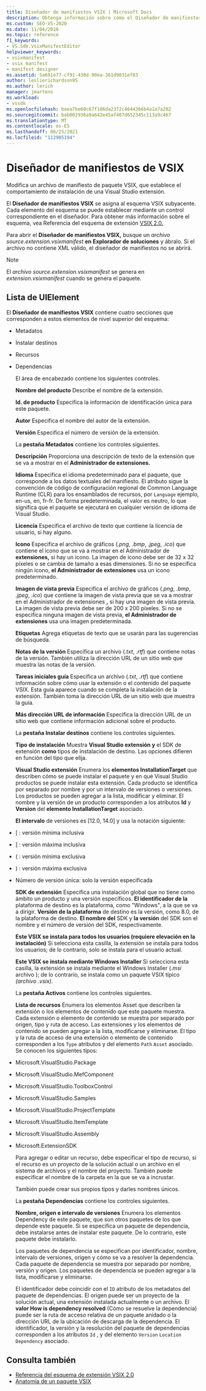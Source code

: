 ```yaml
---
title: Diseñador de manifiestos VSIX | Microsoft Docs
description: Obtenga información sobre cómo el Diseñador de manifiestos VSIX modifica un archivo de manifiesto de paquete VSIX, que establece el comportamiento de instalación de una Visual Studio extensión.
ms.custom: SEO-VS-2020
ms.date: 11/04/2016
ms.topic: reference
f1_keywords:
- VS.Sdk.VsixManifestEditor
helpviewer_keywords:
- vsixmanifest
- vsix manifest
- manifest designer
ms.assetid: 5a691e77-cf91-430d-90ea-361d9031ef83
author: leslierichardson95
ms.author: lerich
manager: jmartens
ms.workload:
- vssdk
ms.openlocfilehash: baea7be60c67f186da2372c4644366b4a1a7a202
ms.sourcegitcommit: bab002936a9a642e45af407d652345c113a9c467
ms.translationtype: MT
ms.contentlocale: es-ES
ms.lasthandoff: 06/25/2021
ms.locfileid: "112905194"
---
```

# <a name="vsix-manifest-designer"></a>Diseñador de manifiestos de VSIX
Modifica un archivo de manifiesto de paquete VSIX, que establece el comportamiento de instalación de una Visual Studio extensión.

 El **Diseñador de manifiestos VSIX** se asigna al esquema VSIX subyacente. Cada elemento del esquema se puede establecer mediante un control correspondiente en el diseñador. Para obtener más información sobre el esquema, vea Referencia del esquema de extensión [VSIX 2.0.](../extensibility/vsix-extension-schema-2-0-reference.md)

 Para abrir el **Diseñador de manifiestos VSIX,** busque un *archivo source.extension.vsixmanifest* **en Explorador de soluciones** y ábralo. Si el archivo no contiene XML válido, el diseñador de manifiestos no se abrirá.

> [!NOTE]
> El *archivo source.extension.vsixmanifest* se genera en *extension.vsixmanifest* cuando se genera el paquete.

## <a name="uielement-list"></a>Lista de UIElement
 El **Diseñador de manifiestos VSIX** contiene cuatro secciones que corresponden a estos elementos de nivel superior del esquema:

- Metadatos

- Instalar destinos

- Recursos

- Dependencias

  El área de encabezado contiene los siguientes controles.

  **Nombre del producto** Describe el nombre de la extensión.

  **Id. de producto** Especifica la información de identificación única para este paquete.

  **Autor** Especifica el nombre del autor de la extensión.

  **Versión** Especifica el número de versión de la extensión.

  La **pestaña Metadatos** contiene los controles siguientes.

  **Descripción** Proporciona una descripción de texto de la extensión que se va a mostrar en el **Administrador de extensiones.**

  **Idioma** Especifica el idioma predeterminado para el paquete, que corresponde a los datos textuales del manifiesto. El atributo sigue la convención de código de configuración regional de Common Language Runtime (CLR) para los ensamblados de recursos, por `Language` ejemplo, en-us, en, fr-fr. De forma predeterminada, el valor es neutro, lo que significa que el paquete se ejecutará en cualquier versión de idioma de Visual Studio.

  **Licencia** Especifica el archivo de texto que contiene la licencia de usuario, si hay alguno.

  **Icono** Especifica el archivo de gráficos (*.png*, *.bmp*, *.jpeg*, *.ico*) que contiene el icono que se va a mostrar en el Administrador de **extensiones,** si hay un icono. La imagen de icono debe ser de 32 x 32 píxeles o se cambia de tamaño a esas dimensiones. Si no se especifica ningún icono, **el Administrador de extensiones** usa un icono predeterminado.

  **Imagen de vista previa** Especifica el archivo de gráficos (*.png*, *.bmp*, *.jpeg*, *.ico*) que contiene la imagen de vista previa que se va a mostrar en el Administrador de extensiones **,** si hay una imagen de vista previa. La imagen de vista previa debe ser de 200 x 200 píxeles. Si no se especifica ninguna imagen de vista previa, **el Administrador de extensiones** usa una imagen predeterminada.

  **Etiquetas** Agrega etiquetas de texto que se usarán para las sugerencias de búsqueda.

  **Notas de la versión** Especifica un archivo (*.txt*, *.rtf*) que contiene notas de la versión. También utiliza la dirección URL de un sitio web que muestra las notas de la versión.

  **Tareas iniciales guía** Especifica un archivo (*.txt*, *.rtf*) que contiene información sobre cómo usar la extensión o el contenido del paquete VSIX. Esta guía aparece cuando se completa la instalación de la extensión. También toma la dirección URL de un sitio web que muestra la guía.

  **Más dirección URL de información** Especifica la dirección URL de un sitio web que contiene información adicional sobre el producto.

  La **pestaña Instalar destinos** contiene los controles siguientes.

  **Tipo de instalación** Muestra **Visual Studio extensión y** el SDK de extensión **como** tipos de instalación de destino. Las opciones difieren en función del tipo que elija.

  **Visual Studio extensión** Enumera los **elementos InstallationTarget** que describen cómo se puede instalar el paquete y en qué Visual Studio productos se puede instalar esta extensión. Cada producto se identifica por separado por nombre y por un intervalo de versiones o versiones. Los productos se pueden agregar a la lista, modificar y eliminar. El nombre y la versión de un producto corresponden a los atributos **Id** y **Version** del **elemento InstallationTarget** asociado.

  **El intervalo** de versiones es [12.0, 14.0] y usa la notación siguiente:

- [ : versión mínima inclusiva

- ] : versión máxima inclusiva

- ( : versión mínima exclusiva

- ) : versión máxima exclusiva

- Número de versión única: solo la versión especificada

  **SDK de extensión** Especifica una instalación global que no tiene como ámbito un producto y una versión específicos. **El identificador de la** plataforma de destino es la plataforma, como "Windows", a la que se va a dirigir. **Versión de la plataforma** de destino es la versión, como 8.0, de la plataforma de destino. **El nombre del** SDK y **la versión** del SDK son el nombre y el número de versión del SDK, respectivamente.

  **Este VSIX se instala para todos los usuarios (requiere elevación en la instalación)** Si selecciona esta casilla, la extensión se instala para todos los usuarios; de lo contrario, solo se instala para el usuario actual.

  **Este VSIX se instala mediante Windows Installer** Si selecciona esta casilla, la extensión se instala mediante el Windows Installer (*.msi* archivo ); de lo contrario, se instala como un paquete VSIX típico *(archivo .vsix).*

  La **pestaña Activos** contiene los controles siguientes.

  **Lista de recursos** Enumera los elementos Asset que describen la extensión o los elementos de contenido que este paquete muestra. Cada extensión o elemento de contenido se muestra por separado por origen, tipo y ruta de acceso. Las extensiones y los elementos de contenido se pueden agregar a la lista, modificarse y eliminarse. El tipo y la ruta de acceso de una extensión o elemento de contenido corresponden a los `Type` atributos y del elemento `Path` `Asset` asociado. Se conocen los siguientes tipos:

- Microsoft.VisualStudio.Package

- Microsoft.VisualStudio.MefComponent

- Microsoft.VisualStudio.ToolboxControl

- Microsoft.VisualStudio.Samples

- Microsoft.VisualStudio.ProjectTemplate

- Microsoft.VisualStudio.ItemTemplate

- Microsoft.VisualStudio.Assembly

- Microsoft.ExtensionSDK

  Para agregar o editar un recurso, debe especificar el tipo de recurso, si el recurso es un proyecto de la solución actual o un archivo en el sistema de archivos y el nombre del proyecto. También puede especificar el nombre de la carpeta en la que se va a incrustar.

  También puede crear sus propios tipos y darles nombres únicos.

  La **pestaña Dependencias** contiene los controles siguientes.

  **Nombre, origen e intervalo de versiones** Enumera los elementos Dependency de este paquete, que son otros paquetes de los que depende este paquete. Si se especifica un paquete de dependencia, debe instalarse antes de instalar este paquete. De lo contrario, este paquete debe instalarlo.

  Los paquetes de dependencia se especifican por identificador, nombre, intervalo de versiones, origen y cómo se va a resolver la dependencia. Cada paquete de dependencia se muestra por separado por nombre, versión y origen. Los paquetes de dependencia se pueden agregar a la lista, modificarse y eliminarse.

  El identificador debe coincidir con el `ID` atributo de los metadatos del paquete de dependencias. El origen puede ser un proyecto de la solución actual, una extensión instalada actualmente o un archivo. El **valor How is dependency resolved** (Cómo se resuelve la dependencia) puede ser la ruta de acceso relativa de un paquete anidado o la dirección URL de la ubicación de descarga de la dependencia. El identificador, la versión y la resolución del paquete de dependencias corresponden a los atributos `Id` , y del elemento `Version` `Location` `Dependency` asociado.

## <a name="see-also"></a>Consulta también
- [Referencia del esquema de extensión VSIX 2.0](../extensibility/vsix-extension-schema-2-0-reference.md)
- [Anatomía de un paquete VSIX](../extensibility/anatomy-of-a-vsix-package.md)
